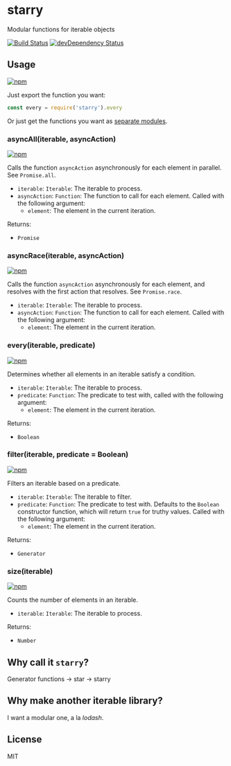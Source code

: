 # starry

Modular functions for iterable objects

[![Build Status](https://img.shields.io/travis/seangenabe/starry/master.svg?style=flat-square)](https://travis-ci.org/seangenabe/starry)
[![devDependency Status](https://img.shields.io/david/dev/seangenabe/starry.svg?style=flat-square)](https://david-dm.org/seangenabe/starry#info=devDependencies)

## Usage

[![npm](https://img.shields.io/npm/v/starry.svg?style=flat-square)](https://www.npmjs.com/package/starry)

Just export the function you want:

```javascript
const every = require('starry').every
```

Or just get the functions you want as [separate modules](https://www.npmjs.com/browse/keyword/starry-modularized).

### asyncAll(iterable, asyncAction)

[![npm](https://img.shields.io/npm/v/starry.asyncAll.svg?style=flat-square)](https://www.npmjs.com/package/starry.asyncAll)

Calls the function `asyncAction` asynchronously for each element in parallel. See `Promise.all`.

* `iterable`: `Iterable`: The iterable to process.
* `asyncAction`: `Function`: The function to call for each element. Called with the following argument:
  * `element`: The element in the current iteration.

Returns:
* `Promise`

### asyncRace(iterable, asyncAction)

[![npm](https://img.shields.io/npm/v/starry.asyncRace.svg?style=flat-square)](https://www.npmjs.com/package/starry.asyncRace)

Calls the function `asyncAction` asynchronously for each element, and resolves with the first action that resolves. See `Promise.race`.

* `iterable`: `Iterable`: The iterable to process.
* `asyncAction`: `Function`: The function to call for each element. Called with the following argument:
  * `element`: The element in the current iteration.

### every(iterable, predicate)

[![npm](https://img.shields.io/npm/v/starry.every.svg?style=flat-square)](https://www.npmjs.com/package/starry.every)

Determines whether all elements in an iterable satisfy a condition.

* `iterable`: `Iterable`: The iterable to process.
* `predicate`: `Function`: The predicate to test with, called with the following argument:
  * `element`: The element in the current iteration.

Returns:
* `Boolean`

### filter(iterable, predicate = Boolean)

[![npm](https://img.shields.io/npm/v/starry.filter.svg?style=flat-square)](https://www.npmjs.com/package/starry.filter)

Filters an iterable based on a predicate.

* `iterable`: `Iterable`: The iterable to filter.
* `predicate`: `Function`: The predicate to test with. Defaults to the `Boolean` constructor function, which will return `true` for truthy values. Called with the following argument:
  * `element`: The element in the current iteration.

Returns:
* `Generator`

### size(iterable)

[![npm](https://img.shields.io/npm/v/starry.size.svg?style=flat-square)](https://www.npmjs.com/package/starry.size)

Counts the number of elements in an iterable.

* `iterable`: `Iterable`: The iterable to process.

Returns:
* `Number`

## Why call it `starry`?

Generator functions -> star -> starry

## Why make another iterable library?

I want a modular one, a la _lodash_.

## License

MIT
